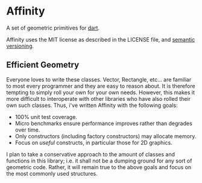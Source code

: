 Affinity
========

A set of geometric primitives for [dart](http://www.dartlang.org/).

Affinity uses the MIT license as described in the LICENSE file, and 
[semantic versioning](http://semver.org/).

Efficient Geometry
------------------

Everyone loves to write these classes.  Vector, Rectangle, etc... are familiar
to most every programmer and they are easy to reason about.  It is therefore
tempting to simply roll your own for your own needs.  However, this makes it
more difficult to interoperate with other libraries who have also rolled their
own such classes.  Thus, i've written Affinity with the following goals:

- 100% unit test coverage.
- Micro benchmarks ensure performance improves rather than degrades over time.
- Only constructors (including factory constructors) may allocate memory.
- Focus on *useful* constructs, in particular those for 2D graphics.

I plan to take a conservative approach to the amount of classes and functions
in this library; i.e. it shall not be a dumping ground for any sort of geometric
code.  Rather, it will remain true to the above goals and focus on the most
commonly used structures.
